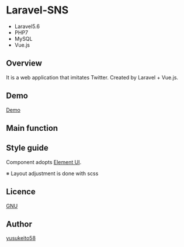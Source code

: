 # Laravel-SNS

* Laravel5.6
* PHP7
* MySQL
* Vue.js

## Overview
It is a web application that imitates Twitter. Created by Laravel + Vue.js.

## Demo

[Demo](http://i-yusuke.com/)

## Main function

## Style guide

Component adopts [Element UI](https://element.eleme.io/#/en-US).

※ Layout adjustment is done with scss
  
## Licence

[GNU](https://github.com/yusukeito58/laravel-sns/blob/master/LICENSE)

## Author

[yusukeito58](https://github.com/yusukeito58)
